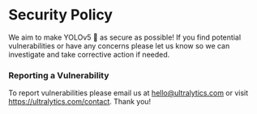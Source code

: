 # Security Policy

We aim to make YOLOv5 🚀 as secure as possible! If you find potential vulnerabilities or have any concerns please let us know so we can investigate and take corrective action if needed.

### Reporting a Vulnerability

To report vulnerabilities please email us at hello@ultralytics.com or visit https://ultralytics.com/contact. Thank you!
